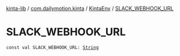 [kinta-lib](../../index.md) / [com.dailymotion.kinta](../index.md) / [KintaEnv](index.md) / [SLACK_WEBHOOK_URL](./-s-l-a-c-k_-w-e-b-h-o-o-k_-u-r-l.md)

# SLACK_WEBHOOK_URL

`const val SLACK_WEBHOOK_URL: `[`String`](https://kotlinlang.org/api/latest/jvm/stdlib/kotlin/-string/index.html)